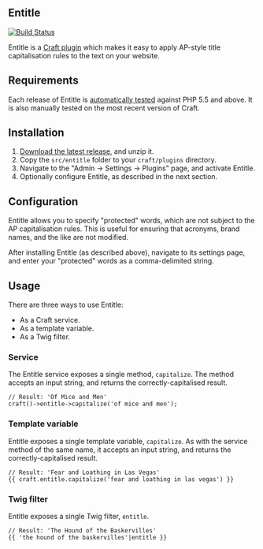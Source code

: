 ## Entitle ##

[![Build Status](https://travis-ci.org/experience/entitle.craft-plugin.svg?branch=master)](https://travis-ci.org/experience/entitle.craft-plugin)

Entitle is a [Craft plugin][craft] which makes it easy to apply AP-style title capitalisation rules to the text on your website.

[craft]: https://craftcms.com "The CMS of choice for the Associated Press, appropriately enough"

## Requirements ##
Each release of Entitle is [automatically tested][travis] against PHP 5.5 and above. It is also manually tested on the most recent version of Craft.

[travis]: https://travis-ci.org/experience/entitle.craft-plugin "See the Entitle build status on Travis CI"

## Installation ##

1. [Download the latest release][download], and unzip it.
2. Copy the `src/entitle` folder to your `craft/plugins` directory.
3. Navigate to the "Admin &rarr; Settings &rarr; Plugins" page, and activate Entitle.
4. Optionally configure Entitle, as described in the next section.

[download]: https://github.com/experience/entitle.craft-plugin/releases/latest "Download the latest release"

## Configuration ##
Entitle allows you to specify "protected" words, which are not subject to the AP capitalisation rules. This is useful for ensuring that acronyms, brand names, and the like are not modified.

After installing Entitle (as described above), navigate to its settings page, and enter your "protected" words as a comma-delimited string.

## Usage ##
There are three ways to use Entitle:

- As a Craft service.
- As a template variable.
- As a Twig filter.

### Service ###
The Entitle service exposes a single method, `capitalize`. The method accepts an input string, and returns the correctly-capitalised result.

    // Result: 'Of Mice and Men'
    craft()->entitle->capitalize('of mice and men');

### Template variable ###
Entitle exposes a single template variable, `capitalize`. As with the service method of the same name, it accepts an input string, and returns the correctly-capitalised result.

    // Result: 'Fear and Loathing in Las Vegas'
    {{ craft.entitle.capitalize('fear and loathing in las vegas') }}

### Twig filter ###
Entitle exposes a single Twig filter, `entitle`.

    // Result: 'The Hound of the Baskervilles'
    {{ 'the hound of the baskervilles'|entitle }}
    
